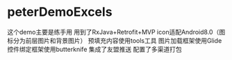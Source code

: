 # peterDemoExcels
这个demo主要是练手用
用到了RxJava+Retrofit+MVP
icon适配Android8.0（图标分为前层图片和背景图片）
预填充内容使用tools工具
图片加载框架使用Glide
控件绑定框架使用butterknife
集成了友盟推送
配置了多渠道打包
